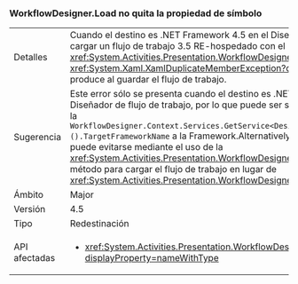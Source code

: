 ### <a name="workflowdesignerload-doesnt-remove-symbol-property"></a>WorkflowDesigner.Load no quita la propiedad de símbolo

|   |   |
|---|---|
|Detalles|Cuando el destino es .NET Framework 4.5 en el Diseñador de flujo de trabajo y cargar un flujo de trabajo 3.5 RE-hospedado con el <xref:System.Activities.Presentation.WorkflowDesigner.Load> método, un <xref:System.Xaml.XamlDuplicateMemberException?displayProperty=name> se produce al guardar el flujo de trabajo.|
|Sugerencia|Este error sólo se presenta cuando el destino es .NET Framework 4.5 en el Diseñador de flujo de trabajo, por lo que puede ser solucionado estableciendo la <code>WorkflowDesigner.Context.Services.GetService&lt;DesignerConfigurationService&gt;().TargetFrameworkName</code> a la Framework.Alternatively .NET 4.0, el problema puede evitarse mediante el uso de la <xref:System.Activities.Presentation.WorkflowDesigner.Load(System.String)> método para cargar el flujo de trabajo en lugar de <xref:System.Activities.Presentation.WorkflowDesigner.Load>.|
|Ámbito|Major|
|Versión|4.5|
|Tipo|Redestinación|
|API afectadas|<ul><li><xref:System.Activities.Presentation.WorkflowDesigner.Load?displayProperty=nameWithType></li></ul>|

